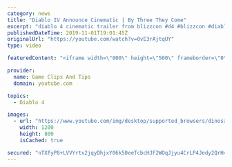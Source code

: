 ```yaml
---
category: news
title: "Diablo IV Announce Cinematic | By Three They Come"
excerpt: "diablo 4 cinematic trailer from blizzcon #d4 #blizzcon #diablo."
publishedDateTime: 2019-11-01T19:01:45Z
originalUrl: "https://youtube.com/watch?v=0vE3rAjtqUY"
type: video

featuredContent: "<iframe width=\"800\" height=\"500\" frameborder=\"0\" src=\"https://www.youtube.com/embed/0vE3rAjtqUY\" allow=\"accelerometer; autoplay; encrypted-media; gyroscope; picture-in-picture\" allowfullscreen></iframe>"

provider:
  name: Game Clips And Tips
  domain: youtube.com

topics:
  - Diablo 4

images:
  - url: "https://www.youtube.com/img/desktop/supported_browsers/dinosaur.png"
    width: 1200
    height: 800
    isCached: true

secured: "nTXfyP8+LVVYrtx2jqyDhjxY06k50eeTcbcHJF2WOqJjyu4CrLP4Jedy2QrH499Holt4DxvMGJ143eYWnCcM8h0U5l6mONDJKYAYzc//RMK2VwGhGfCCJbQ/S+BqobcCuKAu31pNk9EKOfzlhyPNO/LWjkrHmP0D1oaP1T4/JNnixbNvdNXg49w0G2L9qlfAg0G/vqrNfzOcd6cj21/XVattosdVUiApMZTTXh2UOGFR+iK7MiP08ErFXvjPoww4AZdLyusiKue8BjBP8BU7ZxVNy+CQl0P2/jZVBLwf1qTMK2Rh+dZCGB1D2ktO7u3M2NBUEhNSQXK2GFeIIe7sUtvKYcovERt1h3OuNuUG1bJrdMD3gmBv/8dnMdyeIYCeTimqSlTxZ0/2W3m/B+eYqA==;I9E7+MQJ1VwIxrtkKxFY8A=="
---
```


